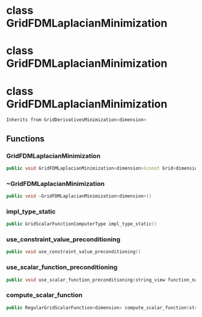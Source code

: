 # class GridFDMLaplacianMinimization

# class GridFDMLaplacianMinimization

# class GridFDMLaplacianMinimization


```cpp
Inherits from GridDerivativesMinimization<dimension>
```



## Functions

### GridFDMLaplacianMinimization

```cpp
public void GridFDMLaplacianMinimization<dimension>(const Grid<dimension> & grid, const DataConstraintsManager<dimension> & data_constraints)
```


### ~GridFDMLaplacianMinimization

```cpp
public void ~GridFDMLaplacianMinimization<dimension>()
```


### impl_type_static

```cpp
public GridScalarFunctionComputerType impl_type_static()
```


### use_constraint_value_preconditioning

```cpp
public void use_constraint_value_preconditioning()
```


### use_scalar_function_preconditioning

```cpp
public void use_scalar_function_preconditioning(string_view function_name)
```


### compute_scalar_function

```cpp
public RegularGridScalarFunction<dimension> compute_scalar_function(string_view scalar_function_name)
```





